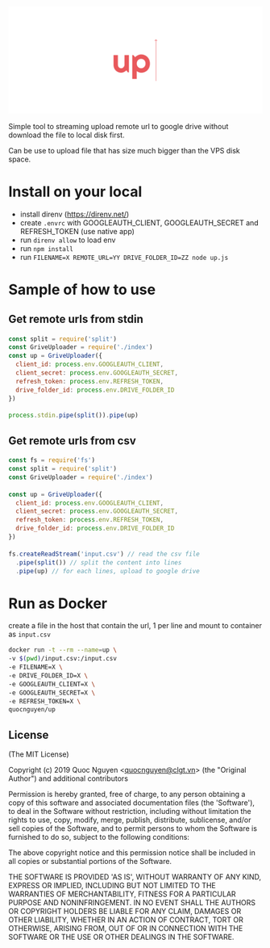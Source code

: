 ![up](up.png)

Simple tool to streaming upload remote url to google drive without download the file to local disk first.

Can be use to upload file that has size much bigger than the VPS disk space.

# Install on your local

- install direnv (https://direnv.net/)
- create `.envrc` with GOOGLEAUTH_CLIENT, GOOGLEAUTH_SECRET and REFRESH_TOKEN (use native app)
- run `direnv allow` to load env
- run `npm install`
- run `FILENAME=X REMOTE_URL=YY DRIVE_FOLDER_ID=ZZ node up.js`

# Sample of how to use

## Get remote urls from stdin

```js
const split = require('split')
const GriveUploader = require('./index')
const up = GriveUploader({
  client_id: process.env.GOOGLEAUTH_CLIENT,
  client_secret: process.env.GOOGLEAUTH_SECRET,
  refresh_token: process.env.REFRESH_TOKEN,
  drive_folder_id: process.env.DRIVE_FOLDER_ID
})

process.stdin.pipe(split()).pipe(up)
```

## Get remote urls from csv

```js
const fs = require('fs')
const split = require('split')
const GriveUploader = require('./index')

const up = GriveUploader({
  client_id: process.env.GOOGLEAUTH_CLIENT,
  client_secret: process.env.GOOGLEAUTH_SECRET,
  refresh_token: process.env.REFRESH_TOKEN,
  drive_folder_id: process.env.DRIVE_FOLDER_ID
})

fs.createReadStream('input.csv') // read the csv file
  .pipe(split()) // split the content into lines
  .pipe(up) // for each lines, upload to google drive
```

# Run as Docker

create a file in the host that contain the url, 1 per line and mount to container as `input.csv`

```bash
docker run -t --rm --name=up \
-v $(pwd)/input.csv:/input.csv
-e FILENAME=X \
-e DRIVE_FOLDER_ID=X \
-e GOOGLEAUTH_CLIENT=X \
-e GOOGLEAUTH_SECRET=X \
-e REFRESH_TOKEN=X \
quocnguyen/up
```

## License

(The MIT License)

Copyright (c) 2019 Quoc Nguyen &lt;quocnguyen@clgt.vn&gt; (the "Original Author") and additional contributors

Permission is hereby granted, free of charge, to any person obtaining
a copy of this software and associated documentation files (the
'Software'), to deal in the Software without restriction, including
without limitation the rights to use, copy, modify, merge, publish,
distribute, sublicense, and/or sell copies of the Software, and to
permit persons to whom the Software is furnished to do so, subject to
the following conditions:

The above copyright notice and this permission notice shall be
included in all copies or substantial portions of the Software.

THE SOFTWARE IS PROVIDED 'AS IS', WITHOUT WARRANTY OF ANY KIND,
EXPRESS OR IMPLIED, INCLUDING BUT NOT LIMITED TO THE WARRANTIES OF
MERCHANTABILITY, FITNESS FOR A PARTICULAR PURPOSE AND NONINFRINGEMENT.
IN NO EVENT SHALL THE AUTHORS OR COPYRIGHT HOLDERS BE LIABLE FOR ANY
CLAIM, DAMAGES OR OTHER LIABILITY, WHETHER IN AN ACTION OF CONTRACT,
TORT OR OTHERWISE, ARISING FROM, OUT OF OR IN CONNECTION WITH THE
SOFTWARE OR THE USE OR OTHER DEALINGS IN THE SOFTWARE.
